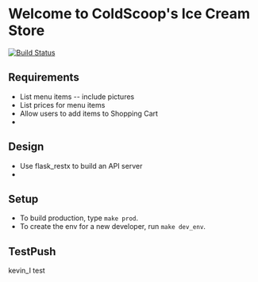 # Welcome to ColdScoop's Ice Cream Store

[![Build Status](https://app.travis-ci.com/ColdScoop/ice-cream-store.svg?branch=main)](https://app.travis-ci.com/ColdScoop/ice-cream-store)

## Requirements

- List menu items -- include pictures
- List prices for menu items
- Allow users to add items to Shopping Cart
- 

## Design 

- Use flask_restx to build an API server
- 

## Setup

- To build production, type `make prod`.
- To create the env for a new developer, run `make dev_env`.

## TestPush
kevin_I test
